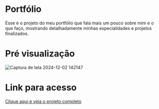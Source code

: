 # Portfólio
Esse é o projeto do meu portfólio que fala mais um pouco sobre mim e o que faço, mostrando detalhadamente minhas especialidades e projetos finalizados.

# Pré visualização
![Captura de tela 2024-12-02 142147](https://github.com/user-attachments/assets/98323ba7-045d-44b7-b568-986d77559c3d)

# Link para acesso
<a href="https://mariva.me">Clique aqui e veja o projeto completo</a>

